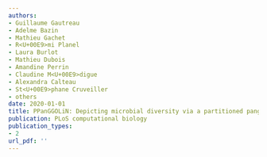 ```yaml
---
authors: 
- Guillaume Gautreau
- Adelme Bazin
- Mathieu Gachet
- R<U+00E9>mi Planel
- Laura Burlot
- Mathieu Dubois
- Amandine Perrin
- Claudine M<U+00E9>digue
- Alexandra Calteau
- St<U+00E9>phane Cruveiller
- others
date: 2020-01-01
title: PPanGGOLiN: Depicting microbial diversity via a partitioned pangenome graph
publication: PLoS computational biology
publication_types:
- 2
url_pdf: ''
---
```

